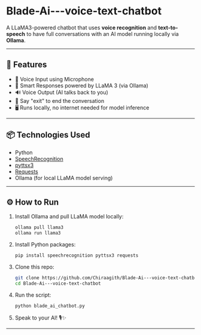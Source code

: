﻿# Blade-Ai---voice-text-chatbot

A LLaMA3-powered chatbot that uses **voice recognition** and **text-to-speech** to have full conversations with an AI model running locally via **Ollama**.

---

## 🚀 Features
- 🎤 Voice Input using Microphone
- 🧠 Smart Responses powered by LLaMA 3 (via Ollama)
- 🔊 Voice Output (AI talks back to you)
- 🛑 Say "exit" to end the conversation
- 🖥️ Runs locally, no internet needed for model inference

---

## 📦 Technologies Used
- Python
- [SpeechRecognition](https://pypi.org/project/SpeechRecognition/)
- [pyttsx3](https://pypi.org/project/pyttsx3/)
- [Requests](https://pypi.org/project/requests/)
- Ollama (for local LLaMA model serving)

---

## ⚙️ How to Run

1. Install Ollama and pull LLaMA model locally:
    ```bash
    ollama pull llama3
    ollama run llama3
    ```

2. Install Python packages:
    ```bash
    pip install speechrecognition pyttsx3 requests
    ```

3. Clone this repo:
    ```bash
    git clone https://github.com/Chiraagith/Blade-Ai---voice-text-chatbot.git
    cd Blade-Ai---voice-text-chatbot
    ```

4. Run the script:
    ```bash
    python blade_ai_chatbot.py
    ```

5. Speak to your AI! 🎙️✨

---



